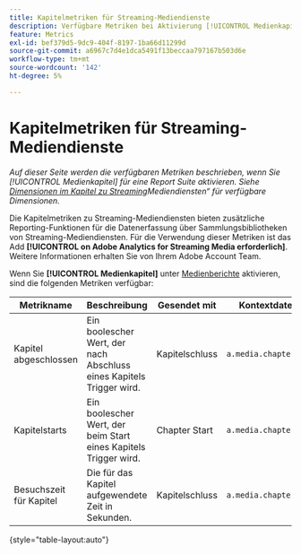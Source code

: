 ```yaml
---
title: Kapitelmetriken für Streaming-Mediendienste
description: Verfügbare Metriken bei Aktivierung [!UICONTROL Medienkapiteln] für eine Report Suite.
feature: Metrics
exl-id: bef379d5-9dc9-404f-8197-1ba66d11299d
source-git-commit: a6967c7d4e1dca5491f13beccaa797167b503d6e
workflow-type: tm+mt
source-wordcount: '142'
ht-degree: 5%

---
```


# Kapitelmetriken für Streaming-Mediendienste

*Auf dieser Seite werden die verfügbaren Metriken beschrieben, wenn Sie [!UICONTROL Medienkapitel] für eine Report Suite aktivieren. Siehe [Dimensionen im Kapitel zu Streaming](../dimensions/sm-chapters.md)Mediendiensten“ für verfügbare Dimensionen.*

Die Kapitelmetriken zu Streaming-Mediendiensten bieten zusätzliche Reporting-Funktionen für die Datenerfassung über Sammlungsbibliotheken von Streaming-Mediendiensten. Für die Verwendung dieser Metriken ist das Add **[!UICONTROL on Adobe Analytics for Streaming Media erforderlich]**. Weitere Informationen erhalten Sie von Ihrem Adobe Account Team.

Wenn Sie **[!UICONTROL Medienkapitel]** unter [Medienberichte](/help/admin/tools/manage-rs/edit-settings/media-management.md) aktivieren, sind die folgenden Metriken verfügbar:

| Metrikname | Beschreibung | Gesendet mit | Kontextdatenvariable |
| --- | --- | --- | --- |
| Kapitel abgeschlossen | Ein boolescher Wert, der nach Abschluss eines Kapitels Trigger wird. | Kapitelschluss | `a.media.chapter.complete` |
| Kapitelstarts | Ein boolescher Wert, der beim Start eines Kapitels Trigger wird. | Chapter Start | `a.media.chapter.view` |
| Besuchszeit für Kapitel | Die für das Kapitel aufgewendete Zeit in Sekunden. | Kapitelschluss | `a.media.chapter.timePlayed` |

{style="table-layout:auto"}
